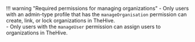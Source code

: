 !!! warning "Required permissions for managing organizations"
    - Only users with an admin-type profile that has the `manageOrganisation` permission can create, link, or lock organizations in TheHive.  
    - Only users with the `manageUser` permission can assign users to organizations in TheHive.